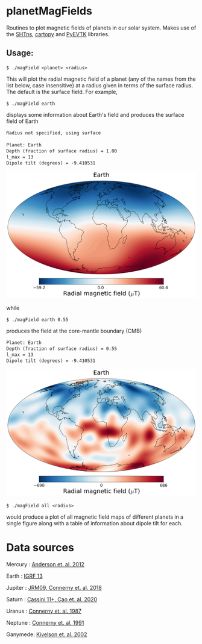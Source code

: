 # planetMagFields

Routines to plot magnetic fields of planets in our solar system.
Makes use of the [SHTns](https://bitbucket.org/nschaeff/shtns), [cartopy](https://scitools.org.uk/cartopy/docs/latest/) and [PyEVTK](https://github.com/paulo-herrera/PyEVTK) libraries.

## Usage:

```
$ ./magField <planet> <radius>
```

This will plot the radial magnetic field of a planet (any of the names from the list
below, case insensitive) at a radius given in terms of the surface radius. The default
is the surface field. For example,

```
$ ./magField earth
```

displays some information about Earth's field and produces the surface field of Earth 

```
Radius not specified, using surface

Planet: Earth
Depth (fraction of surface radius) = 1.00
l_max = 13
Dipole tilt (degrees) = -9.410531
```

![Earth's field](/images/br_earth.png)

while

```
$ ./magField earth 0.55
```

produces the field at the core-mantle boundary (CMB)

```
Planet: Earth
Depth (fraction of surface radius) = 0.55
l_max = 13
Dipole tilt (degrees) = -9.410531
```

![Earth's CMB field](/images/br_earth_cmb.png)

```
$ ./magField all <radius>
```

would produce a plot of all magnetic field maps of different planets in a single figure
along with a table of information about dipole tilt for each.

# Data sources

Mercury : [Anderson et. al. 2012](https://doi.org/10.1029/2012JE004159)

Earth   : [IGRF 13](https://www.ngdc.noaa.gov/IAGA/vmod/igrf.html)

Jupiter : [JRM09, Connerny et. al. 2018](https://doi.org/10.1002/2018GL077312)

Saturn  : [Cassini 11+, Cao et. al. 2020](https://doi.org/10.1016/j.icarus.2019.113541)

Uranus  : [Connerny et. al. 1987](https://doi.org/10.1029/JA092iA13p15329)

Neptune : [Connerny et. al. 1991](https://doi.org/10.1029/91JA01165)

Ganymede: [Kivelson et. al. 2002](https://doi.org/10.1006/icar.2002.6834)

